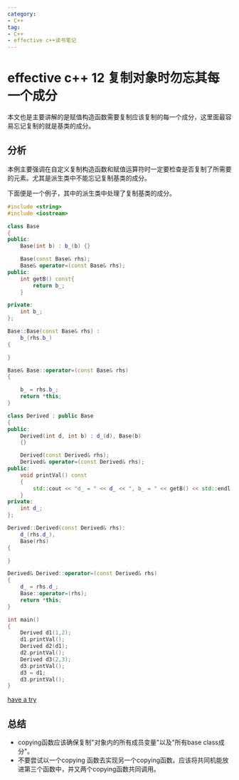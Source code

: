 ```yaml
---
category: 
- C++
tag:
- C++
- effective c++读书笔记
---
```


# effective c++ 12 复制对象时勿忘其每一个成分

本文也是主要讲解的是赋值构造函数需要复制应该复制的每一个成分，这里面最容易忘记复制的就是基类的成分。

## 分析

本例主要强调在自定义复制构造函数和赋值运算符时一定要检查是否复制了所需要的元素。尤其是派生类中不能忘记复制基类的成分。

下面便是一个例子，其中的派生类中处理了复制基类的成分。

```cpp
#include <string>
#include <iostream>

class Base
{
public:
	Base(int b) : b_(b) {}

	Base(const Base& rhs);
	Base& operator=(const Base& rhs);
public:
    int getB() const{
        return b_;
    }

private:
	int b_;
};

Base::Base(const Base& rhs) :
	b_(rhs.b_)
{

}

Base& Base::operator=(const Base& rhs)
{

	b_ = rhs.b_;
	return *this;
}

class Derived : public Base
{
public:
	Derived(int d, int b) : d_(d), Base(b)
	{}

	Derived(const Derived& rhs);
	Derived& operator=(const Derived& rhs);
public:
    void printVal() const
    {
        std::cout << "d_ = " << d_ << ", b_ = " << getB() << std::endl;
    }
private:
	int d_;
};

Derived::Derived(const Derived& rhs):
    d_(rhs.d_),
    Base(rhs)
{

}

Derived& Derived::operator=(const Derived& rhs)
{
	d_ = rhs.d_;
    Base::operator=(rhs);
	return *this;
}

int main()
{
    Derived d1(1,2);
    d1.printVal();
    Derived d2(d1);
    d2.printVal();
    Derived d3(2,3);
    d3.printVal();
    d3 = d1;
    d3.printVal();
}
```


[have a try](https://godbolt.org/z/r7sxqEzba)

## 总结
- copying函数应该确保复制"对象内的所有成员变量"以及"所有base class成分"。
- 不要尝试以一个copying 函数去实现另一个copying函数。应该将共同机能放进第三个函数中，并又两个copying函数共同调用。